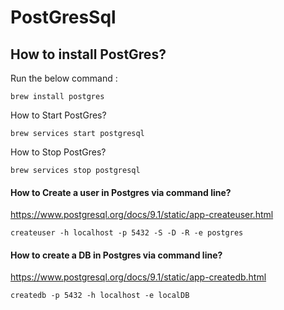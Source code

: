 # PostGresSql

## How to install PostGres?

Run the below command :

```
brew install postgres

```

How to Start PostGres?

```
brew services start postgresql
```

How to Stop PostGres?

```
brew services stop postgresql

```

#### How to Create a user in Postgres via command line?

https://www.postgresql.org/docs/9.1/static/app-createuser.html

```
createuser -h localhost -p 5432 -S -D -R -e postgres

```

#### How to create a DB in Postgres via command line?

https://www.postgresql.org/docs/9.1/static/app-createdb.html

```
createdb -p 5432 -h localhost -e localDB

```

